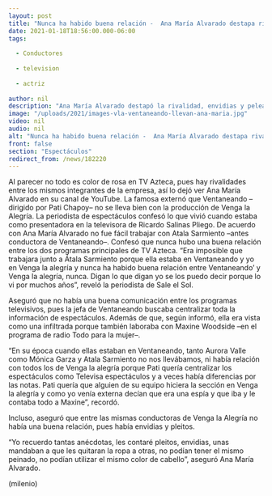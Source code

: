 ```yaml
---
layout: post
title: "Nunca ha habido buena relación -  Ana María Alvarado destapa rivalidad entre 'VLA' y 'Ventaneando'"
date: 2021-01-18T18:56:00.000-06:00
tags:
  
  - Conductores
  
  - television
  
  - actriz
  
author: nil
description: "Ana María Alvarado destapó la rivalidad, envidias y peleas entre Venga la Alegría y Ventaneando de TV Azteca. "
image: "/uploads/2021/images-vla-ventaneando-llevan-ana-maria.jpg"
video: nil
audio: nil
alt: "Nunca ha habido buena relación -  Ana María Alvarado destapa rivalidad entre 'VLA' y 'Ventaneando'"
front: false
section: "Espectáculos"
redirect_from: /news/182220
---
```


Al parecer no todo es color de rosa en TV Azteca, pues hay rivalidades entre los mismos integrantes de la empresa, así lo dejó ver Ana María Alvarado en su canal de YouTube. La famosa externó que Ventaneando –dirigido por Pati Chapoy– no se lleva bien con la producción de Venga la Alegría. La periodista de espectáculos confesó lo que vivió cuando estaba como presentadora en la televisora de Ricardo Salinas Pliego. De acuerdo con Ana María Alvarado no fue fácil trabajar con Atala Sarmiento –antes conductora de Ventaneando–. Confesó que nunca hubo una buena relación entre los dos programas principales de TV Azteca. “Era imposible que trabajara junto a Átala Sarmiento porque ella estaba en Ventaneando y yo en Venga la alegría y nunca ha habido buena relación entre Ventaneando’ y Venga la alegría, nunca. Digan lo que digan yo se los puedo decir porque lo vi por muchos años”, reveló la periodista de Sale el Sol. 

Aseguró que no había una buena comunicación entre los programas televisivos, pues la jefa de Ventaneando buscaba centralizar toda la información de espectáculos. Además de que, según informó, ella era vista como una infiltrada porque también laboraba con Maxine Woodside –en el programa de radio Todo para la mujer–. 

“En su época cuando ellas estaban en Ventaneando, tanto Aurora Valle como Mónica Garza y Atala Sarmiento no nos llevábamos, ni había relación con todos los de Venga la alegría porque Pati quería centralizar los espectáculos como Televisa espectáculos y a veces había diferencias por las notas. Pati quería que alguien de su equipo hiciera la sección en Venga la alegría y como yo venía externa decían que era una espía y que iba y le contaba todo a Maxine”, recordó.

Incluso, aseguró que entre las mismas conductoras de Venga la Alegría no había una buena relación, pues había envidias y pleitos. 

“Yo recuerdo tantas anécdotas, les contaré pleitos, envidias, unas mandaban a que les quitaran la ropa a otras, no podían tener el mismo peinado, no podían utilizar el mismo color de cabello”, aseguró Ana María Alvarado. 

(milenio)